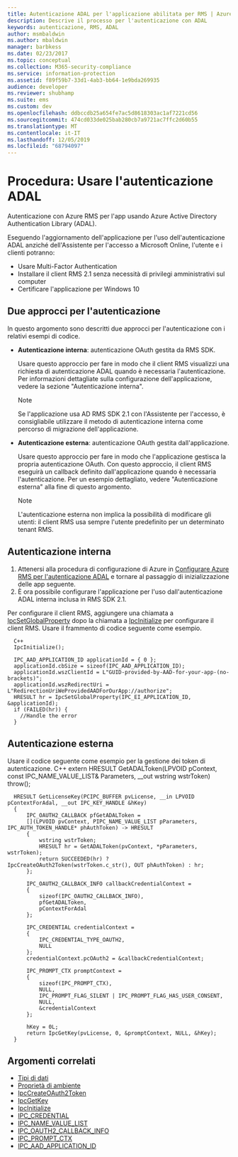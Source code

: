 ```yaml
---
title: Autenticazione ADAL per l'applicazione abilitata per RMS | Azure RMS
description: Descrive il processo per l'autenticazione con ADAL
keywords: autenticazione, RMS, ADAL
author: msmbaldwin
ms.author: mbaldwin
manager: barbkess
ms.date: 02/23/2017
ms.topic: conceptual
ms.collection: M365-security-compliance
ms.service: information-protection
ms.assetid: f89f59b7-33d1-4ab3-bb64-1e9bda269935
audience: developer
ms.reviewer: shubhamp
ms.suite: ems
ms.custom: dev
ms.openlocfilehash: ddbccdb25a654fe7ac5d8618303ac1af7221cd56
ms.sourcegitcommit: 474cd033de025bab280cb7a9721ac7ffc2d60b55
ms.translationtype: MT
ms.contentlocale: it-IT
ms.lasthandoff: 12/05/2019
ms.locfileid: "68794097"
---
```

# <a name="how-to-use-adal-authentication"></a>Procedura: Usare l'autenticazione ADAL

Autenticazione con Azure RMS per l'app usando Azure Active Directory Authentication Library (ADAL).

Eseguendo l'aggiornamento dell'applicazione per l'uso dell'autenticazione ADAL anziché dell'Assistente per l'accesso a Microsoft Online, l'utente e i clienti potranno:

- Usare Multi-Factor Authentication
- Installare il client RMS 2.1 senza necessità di privilegi amministrativi sul computer
- Certificare l'applicazione per Windows 10

## <a name="two-approaches-to-authentication"></a>Due approcci per l'autenticazione

In questo argomento sono descritti due approcci per l'autenticazione con i relativi esempi di codice.

- **Autenticazione interna**: autenticazione OAuth gestita da RMS SDK.

  Usare questo approccio per fare in modo che il client RMS visualizzi una richiesta di autenticazione ADAL quando è necessaria l'autenticazione. Per informazioni dettagliate sulla configurazione dell'applicazione, vedere la sezione "Autenticazione interna".

  > [!Note]
  > Se l'applicazione usa AD RMS SDK 2.1 con l'Assistente per l'accesso, è consigliabile utilizzare il metodo di autenticazione interna come percorso di migrazione dell'applicazione.

- **Autenticazione esterna**: autenticazione OAuth gestita dall'applicazione.

  Usare questo approccio per fare in modo che l'applicazione gestisca la propria autenticazione OAuth. Con questo approccio, il client RMS eseguirà un callback definito dall'applicazione quando è necessaria l'autenticazione. Per un esempio dettagliato, vedere "Autenticazione esterna" alla fine di questo argomento.

  > [!Note]
  > L'autenticazione esterna non implica la possibilità di modificare gli utenti: il client RMS usa sempre l'utente predefinito per un determinato tenant RMS.

## <a name="internal-authentication"></a>Autenticazione interna

1. Attenersi alla procedura di configurazione di Azure in [Configurare Azure RMS per l'autenticazione ADAL](adal-auth.md) e tornare al passaggio di inizializzazione delle app seguente.
2. È ora possibile configurare l'applicazione per l'uso dall'autenticazione ADAL interna inclusa in RMS SDK 2.1.

Per configurare il client RMS, aggiungere una chiamata a [IpcSetGlobalProperty](https://msdn.microsoft.com/library/hh535270.aspx) dopo la chiamata a [IpcInitialize](https://msdn.microsoft.com/library/jj127295.aspx) per configurare il client RMS. Usare il frammento di codice seguente come esempio.

      C++
      IpcInitialize();

      IPC_AAD_APPLICATION_ID applicationId = { 0 };
      applicationId.cbSize = sizeof(IPC_AAD_APPLICATION_ID);
      applicationId.wszClientId = L"GUID-provided-by-AAD-for-your-app-(no-brackets)";
      applicationId.wszRedirectUri = L"RedirectionUriWeProvidedAADForOurApp://authorize";
      HRESULT hr = IpcSetGlobalProperty(IPC_EI_APPLICATION_ID, &applicationId);
      if (FAILED(hr)) {
        //Handle the error
      }

## <a name="external-authentication"></a>Autenticazione esterna

Usare il codice seguente come esempio per la gestione dei token di autenticazione.
C++ extern HRESULT GetADALToken(LPVOID pContext, const IPC_NAME_VALUE_LIST& Parameters, __out wstring wstrToken) throw();

      HRESULT GetLicenseKey(PCIPC_BUFFER pvLicense, __in LPVOID pContextForAdal, __out IPC_KEY_HANDLE &hKey)
      {
          IPC_OAUTH2_CALLBACK pfGetADALToken =
          [](LPVOID pvContext, PIPC_NAME_VALUE_LIST pParameters, IPC_AUTH_TOKEN_HANDLE* phAuthToken) -> HRESULT
          {
              wstring wstrToken;
              HRESULT hr = GetADALToken(pvContext, *pParameters, wstrToken);
              return SUCCEEDED(hr) ? IpcCreateOAuth2Token(wstrToken.c_str(), OUT phAuthToken) : hr;
          };

          IPC_OAUTH2_CALLBACK_INFO callbackCredentialContext =
          {
              sizeof(IPC_OAUTH2_CALLBACK_INFO),
              pfGetADALToken,
              pContextForAdal
          };

          IPC_CREDENTIAL credentialContext =
          {
              IPC_CREDENTIAL_TYPE_OAUTH2,
              NULL
          };
          credentialContext.pcOAuth2 = &callbackCredentialContext;

          IPC_PROMPT_CTX promptContext =
          {
              sizeof(IPC_PROMPT_CTX),
              NULL,
              IPC_PROMPT_FLAG_SILENT | IPC_PROMPT_FLAG_HAS_USER_CONSENT,
              NULL,
              &credentialContext
          };

          hKey = 0L;
          return IpcGetKey(pvLicense, 0, &promptContext, NULL, &hKey);
      }

## <a name="related-topics"></a>Argomenti correlati

- [Tipi di dati](https://msdn.microsoft.com/library/hh535288.aspx)
- [Proprietà di ambiente](https://msdn.microsoft.com/library/hh535247.aspx)
- [IpcCreateOAuth2Token](https://msdn.microsoft.com/library/mt661866.aspx)
- [IpcGetKey](https://msdn.microsoft.com/library/hh535263.aspx)
- [IpcInitialize](https://msdn.microsoft.com/library/jj127295.aspx)
- [IPC_CREDENTIAL](https://msdn.microsoft.com/library/hh535275.aspx)
- [IPC_NAME_VALUE_LIST](https://msdn.microsoft.com/library/hh535277.aspx)
- [IPC_OAUTH2_CALLBACK_INFO](https://msdn.microsoft.com/library/mt661868.aspx)
- [IPC_PROMPT_CTX](https://msdn.microsoft.com/library/hh535278.aspx)
- [IPC_AAD_APPLICATION_ID](https://msdn.microsoft.com/library/mt661867.aspx)
